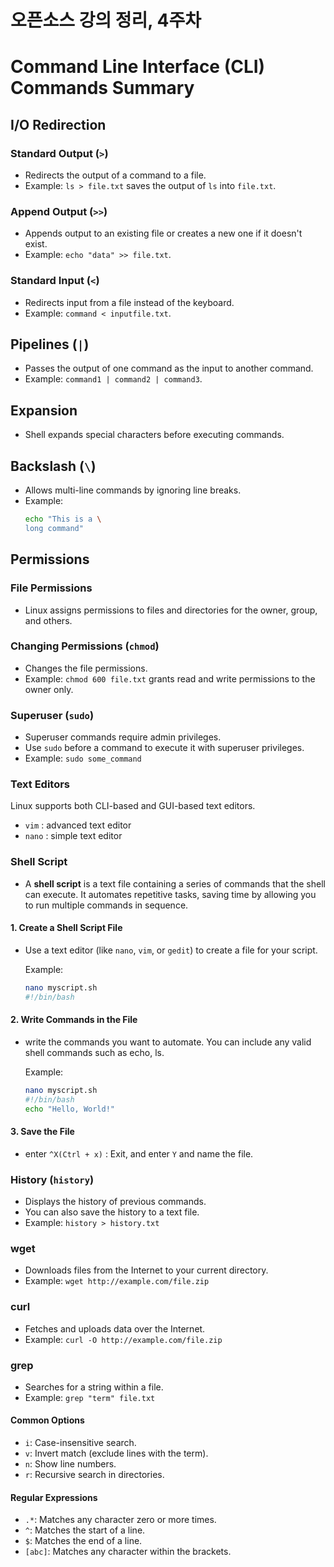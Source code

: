 # 오픈소스 강의 정리, 4주차

# Command Line Interface (CLI) Commands Summary

## I/O Redirection

### Standard Output (`>`)
- Redirects the output of a command to a file.
- Example: `ls > file.txt` saves the output of `ls` into `file.txt`.

### Append Output (`>>`)
- Appends output to an existing file or creates a new one if it doesn't exist.
- Example: `echo "data" >> file.txt`.

### Standard Input (`<`)
- Redirects input from a file instead of the keyboard.
- Example: `command < inputfile.txt`.

## Pipelines (`|`)
- Passes the output of one command as the input to another command.
- Example: `command1 | command2 | command3`.

## Expansion
- Shell expands special characters before executing commands.

## Backslash (`\`)
- Allows multi-line commands by ignoring line breaks.
- Example:
  ```bash
  echo "This is a \
  long command"

## Permissions

### File Permissions
- Linux assigns permissions to files and directories for the owner, group, and others.

### Changing Permissions (`chmod`)
- Changes the file permissions.
- Example: `chmod 600 file.txt` grants read and write permissions to the owner only.

### Superuser (`sudo`)
- Superuser commands require admin privileges.
- Use `sudo` before a command to execute it with superuser privileges.
- Example: `sudo some_command`

### Text Editors
Linux supports both CLI-based and GUI-based text editors.

- `vim` : advanced text editor
- `nano` : simple text editor

### Shell Script
- A **shell script** is a text file containing a series of commands that the shell can execute. It automates repetitive tasks, saving time by allowing you to run multiple commands in sequence.

#### 1. Create a Shell Script File
- Use a text editor (like `nano`, `vim`, or `gedit`) to create a file for your script.

  Example:

  ```bash
  nano myscript.sh
  #!/bin/bash
  ```

#### 2. Write Commands in the File
- write the commands you want to automate. You can include any valid shell commands such as echo, ls.

  Example:
  
  ```bash
  nano myscript.sh
  #!/bin/bash
  echo "Hello, World!"
  ```

#### 3. Save the File
- enter `^X(Ctrl + x)` : Exit, and
 enter `Y` and name the file.

 ### History (`history`)
 - Displays the history of previous commands.
  - You can also save the history to a text file.
  - Example: `history > history.txt`

### wget
- Downloads files from the Internet to your current directory.
- Example: `wget http://example.com/file.zip`

### curl
- Fetches and uploads data over the Internet.
- Example: `curl -O http://example.com/file.zip`

### grep
- Searches for a string within a file.
- Example: `grep "term" file.txt`

#### Common Options
- `i`: Case-insensitive search.
- `v`: Invert match (exclude lines with the term).
- `n`: Show line numbers.
- `r`: Recursive search in directories.

#### Regular Expressions
- `.*`: Matches any character zero or more times.
- `^`: Matches the start of a line.
- `$`: Matches the end of a line.
- `[abc]`: Matches any character within the brackets.